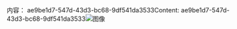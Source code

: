 <span data-ttu-id="51316-101">内容： ae9be1d7-547d-43d3-bc68-9df541da3533</span><span class="sxs-lookup"><span data-stu-id="51316-101">Content: ae9be1d7-547d-43d3-bc68-9df541da3533</span></span>![图像](6863ecba-aff5-42a2-b6cf-b142331b052a.png)
